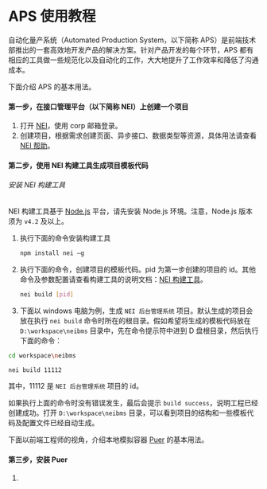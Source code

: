 # APS 使用教程

自动化量产系统（Automated Production System，以下简称 APS）是前端技术部推出的一套高效地开发产品的解决方案。针对产品开发的每个环节，APS 都有相应的工具做一些规范化以及自动化的工作，大大地提升了工作效率和降低了沟通成本。

下面介绍 APS 的基本用法。


#### 第一步，在接口管理平台（以下简称 NEI）上创建一个项目

1. 打开 [NEI](http://nei.hz.netease.com/)，使用 corp 邮箱登录。
2. 创建项目，根据需求创建页面、异步接口、数据类型等资源，具体用法请查看 [NEI 帮助](http://nei.hz.netease.com/manual/)。


#### 第二步，使用 NEI 构建工具生成项目模板代码

###### 安装 NEI 构建工具

NEI 构建工具基于 [Node.js](http://nodejs.org/) 平台，请先安装 Node.js 环境。注意，Node.js 版本须为 `v4.2` 及以上。

1. 执行下面的命令安装构建工具

    ```bash
    npm install nei –g
    ```

2. 执行下面的命令，创建项目的模板代码。pid 为第一步创建的项目的 id。其他命令及参数配置请查看构建工具的说明文档：[NEI 构建工具](https://github.com/genify/nei)。

	```bash
	nei build [pid]
	```    

3. 下面以 windows 电脑为例，生成 `NEI 后台管理系统` 项目。默认生成的项目会放在执行 `nei build` 命令时所在的根目录。假如希望将生成的模板代码放在 `D:\workspace\neibms` 目录中，先在命令提示符中进到 D 盘根目录，然后执行下面的命令：

```bash
cd workspace\neibms
```

```bash
nei build 11112
```

其中，11112 是 `NEI 后台管理系统` 项目的 id。

如果执行上面的命令时没有错误发生，最后会提示 `build success`，说明工程已经创建成功。打开 `D:\workspace\neibms`  目录，可以看到项目的结构和一些模板代码及配置文件已经自动生成。

下面以前端工程师的视角，介绍本地模拟容器 [Puer](https://github.com/leeluolee/puer) 的基本用法。

#### 第三步，安装 Puer

1. 
